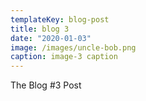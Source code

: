 ```yaml
---
templateKey: blog-post
title: blog 3
date: "2020-01-03"
image: /images/uncle-bob.png
caption: image-3 caption
---
```


The Blog #3 Post
